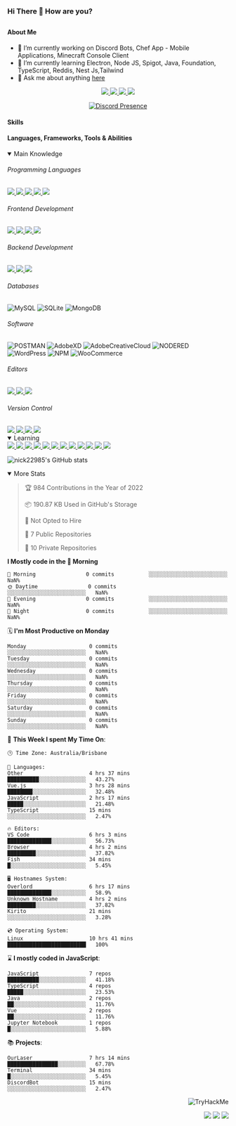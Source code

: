 ### Hi There 👋 How are you?

## <h4>About Me</h4>

- 🔭 I’m currently working on Discord Bots, Chef App - Mobile Applications, Minecraft Console Client
- 🌱 I’m currently learning Electron, Node JS, Spigot, Java, Foundation, TypeScript, Reddis, Nest Js,Tailwind
- 💬 Ask me about anything [here](https://github.com/nick22985/nick22985/issues)

<p align="center">
	<a href="https://discordapp.com/users/221602145462386688">
		<img src="https://img.shields.io/badge/Discord-5865F2.svg?&style=for-the-badge&logo=Discord&logoColor=white"/>
	</a>
	<a href="https://www.youtube.com/channel/UChZvyaTJSq0PweGmTpjPjRw">
		<img src="https://img.shields.io/badge/YouTube-FF0000.svg?&style=for-the-badge&logo=YouTube&logoColor=white"/>
	</a>
	<a href="https://twitter.com/nick22985">
		<img src="https://img.shields.io/badge/Twitter-1DA1F2.svg?&style=for-the-badge&logo=Twitter&logoColor=white"/>
	</a>
	<a href="https://www.npmjs.com/~nick22985">
		<img src="https://img.shields.io/badge/npm-CB3837.svg?&style=for-the-badge&logo=NPM&logoColor=white"/>
	</a>
</p>
<p align="center">
	<a href="https://discord.com/users/221602145462386688" target="_blank" rel="nofollow">
		<img src="https://lanyard-profile-readme.vercel.app/api/221602145462386688?hideStatus=true" alt="Discord Presence" align="center">
	</a>
</p>


<h4>Skills</h4>
<h4>Languages, Frameworks, Tools & Abilities </h4>
<details open="true">
<summary>Main Knowledge</summary>

<h6>Programming Languages</h6>
<a href="">
	<img src="https://img.shields.io/badge/JavaScript-323330.svg?&style=flat-square&logo=javascript&logoColor=%23F7DF1E"/>
</a>
<a href="">
	<img src="https://img.shields.io/badge/PYTHON-3776AB.svg?&style=flat-square&logo=python&logoColor=white"/>
</a>
<a href="">
	<img src="https://img.shields.io/badge/C-3776AB.svg?&style=flat-square&logo=C&logoColor=white"/>
</a>
<a href="">
	<img src="https://img.shields.io/badge/C%23-239120.svg?&style=flat-square&logo=C-Sharp&logoColor=white"/>
</a>
<a href="">
	<img src="https://img.shields.io/badge/.Net-512BD4.svg?&style=flat-square&logo=.NET&logoColor=white"/>
</a>

<h6> Frontend Development </h6>
<a href="">
	<img src="https://img.shields.io/badge/React-61DAFB?style=flat-square&logo=react&logoColor=white"/>
</a>
<a href="">
	<img src="https://img.shields.io/badge/CSS3-%231572B6.svg?&style=flat-square&logo=css3&logoColor=white"/>
</a>
<a href="">
	<img src="https://img.shields.io/badge/HTML5-E34F26.svg?&style=flat-square&logo=html5&logoColor=white"/>
</a>
<a href="">
	<img src="https://img.shields.io/badge/Blazor-512BD4.svg?&style=flat-square&logo=Blazor&logoColor=white"/>
</a>

<h6> Backend Development </h6>
<a href="">
	<img src="https://img.shields.io/badge/NODEJS-339933.svg?&style=flat-square&logo=node.js&logoColor=white"/>
</a>
<a href="">
	<img src="https://img.shields.io/badge/NGINX-269539.svg?&style=flat-square&logo=nginx&logoColor=white"/>
</a>
<a href="">
	<img src="https://img.shields.io/badge/GRAPHQL-E10098.svg?&style=flat-square&logo=graphql&logoColor=white"/>
</a>

<h6> Databases </h6>

![MySQL](https://img.shields.io/badge/MySQL-4479A1.svg?&style=flat-square&logo=mysql&logoColor=white)
![SQLite](https://img.shields.io/badge/SQLite-003B57.svg?&style=flat-square&logo=sqlite&logoColor=white)
![MongoDB](https://img.shields.io/badge/MONGODB-47A248.svg?&style=flat-square&logo=mongodb&logoColor=white)

<h6>Software</h6>

![POSTMAN](https://img.shields.io/badge/Postman-FF6C37.svg?&style=flat-square&logo=postman&logoColor=white)
![AdobeXD](https://img.shields.io/badge/Adobe%20XD-FF61F6.svg?&style=flat-square&logo=Adobe-XD&logoColor=black)
![AdobeCreativeCloud](https://img.shields.io/badge/Adobe%20Creative%20Cloud-DA1F26.svg?&style=flat-square&logo=Adobe-Creative-Cloud&logoColor=white)
![NODERED](https://img.shields.io/badge/node%20red-8F0000.svg?&style=flat-square&logo=node-red&logoColor=white)
![WordPress](https://img.shields.io/badge/Wordpress-21759B.svg?&style=flat-square&logo=wordpress&logoColor=white)
![NPM](https://img.shields.io/badge/npm-CB3837.svg?&style=flat-square&logo=npm&logoColor=white)
![WooCommerce](https://img.shields.io/badge/WooCommerce-96588A.svg?&style=flat-square&logo=WooCommerce&logoColor=white)

<h6> Editors </h6>
<a href="">
	<img src="https://img.shields.io/badge/VSCODE-007ACC.svg?&style=flat-square&logo=visual-studio-code"/>
</a>
<a href="">
	<img src="https://img.shields.io/badge/Visual%20Studio-5C2D91.svg?&style=flat-square&logo=visual-studio"/>
</a>
<a href="">
	<img src="https://img.shields.io/badge/INTELLIJ-000000.svg?&style=flat-square&logo=intellij-idea"/>
</a>

<h6>Version Control</h6>
<a href="">
	<img src="https://img.shields.io/badge/GITHUB-%23121011.svg?&style=flat-square&logo=github&logoColor=white"/>
</a>
<a href="">
	<img src="https://img.shields.io/badge/GITLAB-%23181717.svg?&style=flat-square&logo=gitlab&logoColor=white"/>
</a>
<a href="">
	<img src="https://img.shields.io/badge/GIT-%23F05033.svg?&style=flat-square&logo=git&logoColor=white"/>
</a>
<a href="">
	<img src="https://img.shields.io/badge/-BitBucket-darkblue?style=flat-square&logo=bitbucket"/>
</a>

<!-- <br><br><br><br>

![MicrosoftAzure](https://img.shields.io/badge/Microsoft%20Azure-232F7E?style=flat-square&logo=microsoft-azure)
![GoogleCloud](https://img.shields.io/badge/Google%20Cloud-black?style=flat-square&logo=google-cloud)
![DigitalOcean](https://img.shields.io/badge/-Digital%20Ocean-darkblue?style=flat-square&logo=digitalocean)
![Heroku](https://img.shields.io/badge/-Heroku-430098?style=flat-square&logo=heroku)
![RaspberryPi](https://img.shields.io/badge/-Raspberry%20Pi-C51A4A?style=flat-square&logo=Raspberry-Pi)
![LINUX](https://img.shields.io/badge/LINUX-FCC624?style=flat-square-square&logo=linux&logoColor=black) -->

</details>
<details open="true">
<summary>Learning</summary>
<a href="">
	<img src="(https://img.shields.io/badge/JAVA-007396.svg?&style=flat-square&logo=java&logoColor=white"/>
</a>	
<a href="">
	<img src="https://img.shields.io/badge/TYPESCRIPT-%23007ACC.svg?&style=flat-square&logo=typescript&logoColor=white"/>
</a>	
<a href="">
	<img src="https://img.shields.io/badge/FIREBASE-FFCA28.svg?&style=flat-square&logo=firebase&logoColor=black"/>
</a>		
<a href="">
	<img src="https://img.shields.io/badge/KUBERNETES-326CE5.svg?&style=flat-square&logo=kubernetes&logoColor=white"/>
</a>	
<a href="">
	<img src="https://img.shields.io/badge/GITHUB%20ACTIONS-2088FF.svg?&style=flat-square&logo=github-actions&logoColor=white"/>
</a>	
<a href="">
	<img src="https://img.shields.io/badge/AMAZON%20AWS-232F3E.svg?&style=flat-square&logo=amazon-aws&logoColor=white"/>
</a>		
<a href="">
	<img src="https://img.shields.io/badge/JQUERY-0769AD.svg?&style=flat-square&logo=jquery&logoColor=white"/>
</a>	
<a href="">
	<img src="https://img.shields.io/badge/PHP-777BB4.svg?&style=flat-square&logo=php&logoColor=white"/>
</a>		
<a href="">
	<img src="https://img.shields.io/badge/DOCKER-2496ED.svg?&style=flat-square&logo=docker&logoColor=white"/>
</a>		
<a href="">
	<img src="https://img.shields.io/badge/Vue.js-4FC08D?style=flat-square&logo=Vue.js&logoColor=white"/>
</a>
<a href="">
	<img src="https://img.shields.io/badge/vuetify-1867C0?style=flat-square&logo=vuetify"/>
</a>
<a href="">
	<img src="https://img.shields.io/badge/bootstrap-7952B3?style=flat-square&logo=bootstrap&logoColor=white"/>
</a>	
<!--webpack-->
<!--babel-->
<!--Express-->
<!--NextJS-->
<!--ReactNative-->
<!-- AI/ML -->
<!-- Tensorflow -->
<!-- Reddis -->
<!-- Cassendra -->
<!-- sqlLite -->
<!-- d3js -->
<!-- chartjs -->

<!-- 		Devops -->
<!-- docker -->
<!-- gcp -->
<!-- kubernetes -->
<!-- bash -->
<!-- azure -->

<!-- 			Backend as a serveice -->
<!-- firebase -->

<!-- 			Frameworks -->
<!-- dotnet -->
<!-- electron -->

<!-- 			Testing -->
<!-- Cypress -->
<!-- jest -->
<!-- mocha -->

</details>

![nick22985's GitHub stats](https://github-readme-stats.vercel.app/api?username=nick22985&count_private=true&show_icons=true&theme=github_dark)

<details open="false">
<summary>More Stats</summary>

<!--START_SECTION:devStats-->
> 🏆 984 Contributions in the Year of 2022
>
> 📦 190.87 KB Used in GitHub's Storage
>
> 🚫 Not Opted to Hire
>
> 📖 7 Public Repositories
>
> 🔐 10 Private Repositories

**I Mostly code in the 🌅 Morning**
```text
🌅 Morning                0 commits           ░░░░░░░░░░░░░░░░░░░░░░░░░   NaN%
🌞 Daytime                0 commits           ░░░░░░░░░░░░░░░░░░░░░░░░░   NaN%
🌆 Evening                0 commits           ░░░░░░░░░░░░░░░░░░░░░░░░░   NaN%
🌙 Night                  0 commits           ░░░░░░░░░░░░░░░░░░░░░░░░░   NaN%
```
🗓️ **I'm Most Productive on Monday**
```text
Monday                    0 commits           ░░░░░░░░░░░░░░░░░░░░░░░░░   NaN%
Tuesday                   0 commits           ░░░░░░░░░░░░░░░░░░░░░░░░░   NaN%
Wednesday                 0 commits           ░░░░░░░░░░░░░░░░░░░░░░░░░   NaN%
Thursday                  0 commits           ░░░░░░░░░░░░░░░░░░░░░░░░░   NaN%
Friday                    0 commits           ░░░░░░░░░░░░░░░░░░░░░░░░░   NaN%
Saturday                  0 commits           ░░░░░░░░░░░░░░░░░░░░░░░░░   NaN%
Sunday                    0 commits           ░░░░░░░░░░░░░░░░░░░░░░░░░   NaN%
```
🚀 **This Week I spent My Time On**:
```text
🕒 Time Zone: Australia/Brisbane

💬 Languages:
Other                     4 hrs 37 mins       ██████████░░░░░░░░░░░░░░░   43.27%
Vue.js                    3 hrs 28 mins       ████████░░░░░░░░░░░░░░░░░   32.48%
JavaScript                2 hrs 17 mins       █████░░░░░░░░░░░░░░░░░░░░   21.48%
TypeScript                15 mins             ░░░░░░░░░░░░░░░░░░░░░░░░░   2.47%

🔥 Editors:
VS Code                   6 hrs 3 mins        ██████████████░░░░░░░░░░░   56.73%
Browser                   4 hrs 2 mins        █████████░░░░░░░░░░░░░░░░   37.82%
Fish                      34 mins             █░░░░░░░░░░░░░░░░░░░░░░░░   5.45%

🖥️ Hostnames System:
Overlord                  6 hrs 17 mins       ██████████████░░░░░░░░░░░   58.9%
Unknown Hostname          4 hrs 2 mins        █████████░░░░░░░░░░░░░░░░   37.82%
Kirito                    21 mins             ░░░░░░░░░░░░░░░░░░░░░░░░░   3.28%

💿 Operating System:
Linux                     10 hrs 41 mins      █████████████████████████   100%
```
⌛ **I mostly coded in JavaScript**:
```text
JavaScript                7 repos             ██████████░░░░░░░░░░░░░░░   41.18%
TypeScript                4 repos             █████░░░░░░░░░░░░░░░░░░░░   23.53%
Java                      2 repos             ██░░░░░░░░░░░░░░░░░░░░░░░   11.76%
Vue                       2 repos             ██░░░░░░░░░░░░░░░░░░░░░░░   11.76%
Jupyter Notebook          1 repos             █░░░░░░░░░░░░░░░░░░░░░░░░   5.88%
```
📚 **Projects**:
```text
OurLaser                  7 hrs 14 mins       ████████████████░░░░░░░░░   67.78%
Terminal                  34 mins             █░░░░░░░░░░░░░░░░░░░░░░░░   5.45%
DiscordBot                15 mins             ░░░░░░░░░░░░░░░░░░░░░░░░░   2.47%
```
<!--END_SECTION:devStats-->
</details>
<p align="right">
    <img src="https://tryhackme-badges.s3.amazonaws.com/nick22985.png" alt="TryHackMe">
</p>
<p align="right">
    <img src="https://www.codewars.com/users/nick22985/badges/micro"/>
    <img src="https://wakatime.com/badge/user/06ef56ec-e763-432c-a1cc-83e10de5b5a3.svg"/>
    <img src="https://badges.pufler.dev/visits/nick22985/nick22985?color=black&logo=github" />
</p>
